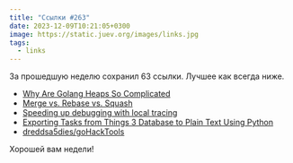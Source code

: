 ```yaml
---
title: "Ссылки #263"
date: 2023-12-09T10:21:05+0300
image: https://static.juev.org/images/links.jpg
tags: 
  - links
---
```


За прошедшую неделю сохранил 63 ссылки. Лучшее как всегда ниже.

- [Why Are Golang Heaps So Complicated](https://dolthub.com/blog/2023-12-01-why-are-go-heaps-confusing/)
- [Merge vs. Rebase vs. Squash](https://gist.github.com/mitchellh/319019b1b8aac9110fcfb1862e0c97fb)
- [Speeding up debugging with local tracing](https://dev.to/encore/speeding-up-debugging-with-local-tracing-4199)
- [Exporting Tasks from Things 3 Database to Plain Text Using Python](https://plaintextjournal.com/articles/exporting-things-3-plaintext/)
- [dreddsa5dies/goHackTools](https://github.com/dreddsa5dies/goHackTools)

Хорошей вам недели!
